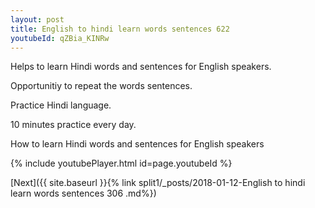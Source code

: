 ```yaml
---
layout: post
title: English to hindi learn words sentences 622 
youtubeId: qZBia_KINRw
---
```

 
 
Helps to learn Hindi words and sentences for English speakers.

Opportunitiy to repeat the words sentences. 

Practice Hindi language. 
 
10 minutes practice every day. 
 
How to learn Hindi words and sentences for English speakers 
 
{% include youtubePlayer.html id=page.youtubeId %}
 
 
[Next]({{ site.baseurl }}{% link  split1/_posts/2018-01-12-English to hindi learn words sentences 306 .md%})
 
